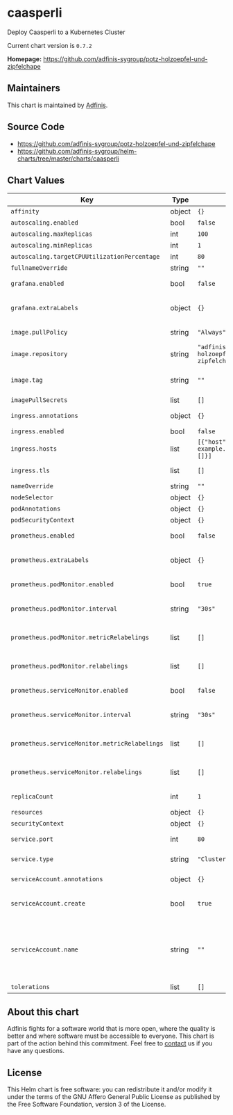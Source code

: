 caasperli
=========
Deploy Caasperli to a Kubernetes Cluster

Current chart version is `0.7.2`


**Homepage:** <https://github.com/adfinis-sygroup/potz-holzoepfel-und-zipfelchape>


## Maintainers
This chart is maintained by [Adfinis](https://adfinis.com/?pk_campaign=github&pk_kwd=helm-charts).


## Source Code

* <https://github.com/adfinis-sygroup/potz-holzoepfel-und-zipfelchape>
* <https://github.com/adfinis-sygroup/helm-charts/tree/master/charts/caasperli>


## Chart Values


| Key | Type | Default | Description |
|-----|------|---------|-------------|
| `affinity` | object | `{}` |  |
| `autoscaling.enabled` | bool | `false` |  |
| `autoscaling.maxReplicas` | int | `100` |  |
| `autoscaling.minReplicas` | int | `1` |  |
| `autoscaling.targetCPUUtilizationPercentage` | int | `80` |  |
| `fullnameOverride` | string | `""` |  |
| `grafana.enabled` | bool | `false` | Enable Grafana Dashboards |
| `grafana.extraLabels` | object | `{}` | Labels to add to all Grafana integration resources |
| `image.pullPolicy` | string | `"Always"` | When to pull the container image |
| `image.repository` | string | `"adfinissygroup/potz-holzoepfel-und-zipfelchape"` | Container image to deploy |
| `image.tag` | string | `""` | Overrides the image tag whose default is the chart version. |
| `imagePullSecrets` | list | `[]` |  |
| `ingress.annotations` | object | `{}` | Annotations to add to the ingress resource |
| `ingress.enabled` | bool | `false` | Enable ingress |
| `ingress.hosts` | list | `[{"host":"chart-example.local","paths":[]}]` | List of hosts to expose via ingress |
| `ingress.tls` | list | `[]` | TLS configuration for ingress |
| `nameOverride` | string | `""` |  |
| `nodeSelector` | object | `{}` |  |
| `podAnnotations` | object | `{}` |  |
| `podSecurityContext` | object | `{}` | [PodSecurityContext](https://kubernetes.io/docs/reference/generated/kubernetes-api/v1.18/#podsecuritycontext-v1-core) |
| `prometheus.enabled` | bool | `false` | Enable Prometheus integration |
| `prometheus.extraLabels` | object | `{}` | Labels to add to all Prometheus integration resources |
| `prometheus.podMonitor.enabled` | bool | `true` | Enable creation of a PodMonitor CRD |
| `prometheus.podMonitor.interval` | string | `"30s"` | Interval at which metrics should be scraped |
| `prometheus.podMonitor.metricRelabelings` | list | `[]` | MetricRelabelConfigs to apply to samples before ingestion |
| `prometheus.podMonitor.relabelings` | list | `[]` | RelabelConfigs to apply to samples before scraping |
| `prometheus.serviceMonitor.enabled` | bool | `false` | Enable creation of a ServiceMonitor CRD |
| `prometheus.serviceMonitor.interval` | string | `"30s"` | Interval at which metrics should be scraped |
| `prometheus.serviceMonitor.metricRelabelings` | list | `[]` | MetricRelabelConfigs to apply to samples before ingestion |
| `prometheus.serviceMonitor.relabelings` | list | `[]` | RelabelConfigs to apply to samples before scraping |
| `replicaCount` | int | `1` | How many caasperlis to deploy |
| `resources` | object | `{}` |  |
| `securityContext` | object | `{}` | [SecurityContext](https://kubernetes.io/docs/reference/generated/kubernetes-api/v1.18/#securitycontext-v1-core) |
| `service.port` | int | `80` | Port the service will expose |
| `service.type` | string | `"ClusterIP"` | Type of the service to create |
| `serviceAccount.annotations` | object | `{}` | Annotations to add to the service account |
| `serviceAccount.create` | bool | `true` | Specifies whether a service account should be created |
| `serviceAccount.name` | string | `""` | The name of the service account to use. If not set and create is true, a name is generated using the fullname template |
| `tolerations` | list | `[]` |  |

## About this chart

Adfinis fights for a software world that is more open, where the quality is
better and where software must be accessible to everyone. This chart
is part of the action behind this commitment. Feel free to
[contact](https://adfinis.com/kontakt/?pk_campaign=github&pk_kwd=helm-charts)
us if you have any questions.

## License

This Helm chart is free software: you can redistribute it and/or modify it under the terms
of the GNU Affero General Public License as published by the Free Software Foundation,
version 3 of the License.
